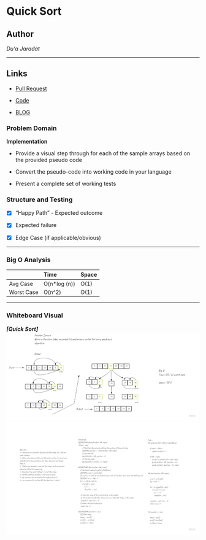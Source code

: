 # Quick Sort

## Author
*Du'a Jaradat*

---

## Links
- [Pull Request](https://github.com/duajaradat/data-structures-and-algorithms/pull/44)

- [Code](https://github.com/duajaradat/data-structures-and-algorithms/blob/quick-sort/python/data_structure/sort/quick/quick.py)

- [BLOG](https://github.com/duajaradat/data-structures-and-algorithms/blob/quick-sort/python/data_structure/sort/quick/BLOG.md)

### Problem Domain

**Implementation**

- Provide a visual step through for each of the sample arrays based on the provided pseudo code

- Convert the pseudo-code into working code in your language

- Present a complete set of working tests

### Structure and Testing

- [x] “Happy Path” - Expected outcome
- [x] Expected failure
- [x] Edge Case (if applicable/obvious)


---

### Big O Analysis


|| Time | Space |
|:-----------| :----------- | :----------- |
|Avg Case | O(n*log (n)) | O(1) |
|Worst Case | O(n^2) | O(1) |
---


### Whiteboard Visual
***[Quick Sort]***
![Quick Sort](quick1.jpg)
![Quick Sort](quick2.jpg)
